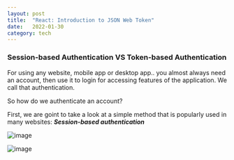 ```yaml
---
layout: post
title:  "React: Introduction to JSON Web Token"
date:   2022-01-30 
category: tech
---
```


### Session-based Authentication VS Token-based Authentication

For using any website, mobile app or desktop app.. you almost always need an account, then use it to login for accessing features of the application. We call that authentication.

So how do we authenticate an account?

First, we are goint to take a look at a simple method that is popularly used in many websites: ***Session-based authentication***

![image](https://user-images.githubusercontent.com/42868535/151693443-e583a43f-f93b-4182-a486-db883063d836.png)


![image](https://user-images.githubusercontent.com/42868535/151693460-0ed7c836-ed29-4a44-b32b-09229a0b4265.png)
